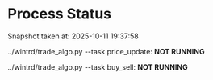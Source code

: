 # Process Status

Snapshot taken at: 2025-10-11 19:37:58

../wintrd/trade_algo.py --task price_update: **NOT RUNNING**

../wintrd/trade_algo.py --task buy_sell: **NOT RUNNING**

